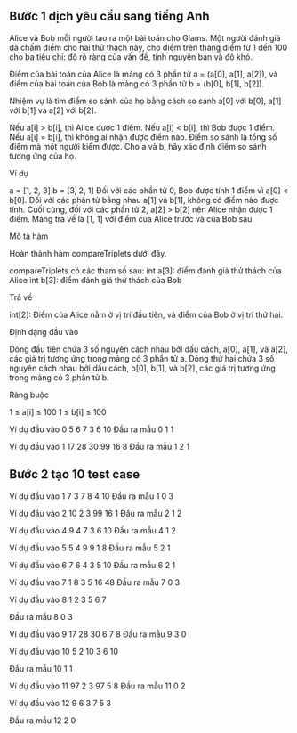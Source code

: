 ## Bước 1 dịch yêu cầu sang tiếng Anh
Alice và Bob mỗi người tạo ra một bài toán cho Glams. Một người đánh giá đã chấm điểm cho hai thử thách này, cho điểm trên thang điểm từ 1 đến 100 cho ba tiêu chí: độ rõ ràng của vấn đề, tính nguyên bản và độ khó.

Điểm của bài toán của Alice là mảng có 3 phần tử a = (a[0], a[1], a[2]), và điểm của bài toán của Bob là mảng có 3 phần tử b = (b[0], b[1], b[2]).

Nhiệm vụ là tìm điểm so sánh của họ bằng cách so sánh a[0] với b[0], a[1] với b[1] và a[2] với b[2].

Nếu a[i] > b[i], thì Alice được 1 điểm.
Nếu a[i] < b[i], thì Bob được 1 điểm.
Nếu a[i] = b[i], thì không ai nhận được điểm nào.
Điểm so sánh là tổng số điểm mà một người kiếm được.
Cho a và b, hãy xác định điểm so sánh tương ứng của họ.

Ví dụ

a = [1, 2, 3]
b = [3, 2, 1]
Đối với các phần tử 0, Bob được tính 1 điểm vì a[0] < b[0].
Đối với các phần tử bằng nhau a[1] và b[1], không có điểm nào được tính.
Cuối cùng, đối với các phần tử 2, a[2] > b[2] nên Alice nhận được 1 điểm.
Mảng trả về là [1, 1] với điểm của Alice trước và của Bob sau.

Mô tả hàm

Hoàn thành hàm compareTriplets dưới đây.

compareTriplets có các tham số sau:
int a[3]: điểm đánh giá thử thách của Alice
int b[3]: điểm đánh giá thử thách của Bob

Trả về

int[2]: Điểm của Alice nằm ở vị trí đầu tiên, và điểm của Bob ở vị trí thứ hai.

Định dạng đầu vào

Dòng đầu tiên chứa 3 số nguyên cách nhau bởi dấu cách, a[0], a[1], và a[2], các giá trị tương ứng trong mảng có 3 phần tử a.
Dòng thứ hai chứa 3 số nguyên cách nhau bởi dấu cách, b[0], b[1], và b[2], các giá trị tương ứng trong mảng có 3 phần tử b.

Ràng buộc

1 ≤ a[i] ≤ 100
1 ≤ b[i] ≤ 100

Ví dụ đầu vào 0
5 6 7
3 6 10
Đầu ra mẫu 0
1 1

Ví dụ đầu vào 1
17 28 30
99 16 8
Đầu ra mẫu 1
2 1

## Bước 2 tạo 10 test case
Ví dụ đầu vào 1
7 3 7
8 4 10
Đầu ra mẫu 1
0 3

Ví dụ đầu vào 2
10 2 3
99 16 1
Đầu ra mẫu 2
1 2

Ví dụ đầu vào 4
9 4 7
3 6 10
Đầu ra mẫu 4
1 2

Ví dụ đầu vào 5
5 4 9
9 1 8
Đầu ra mẫu 5
2 1

Ví dụ đầu vào 6
7 6 4
3 5 10
Đầu ra mẫu 6
2 1

Ví dụ đầu vào 7
1 8 3
5 16 48
Đầu ra mẫu 7
0 3

Ví dụ đầu vào 8
1 2 3
5 6 7

Đầu ra mẫu 8
0 3

Ví dụ đầu vào 9
17 28 30
6 7 8
Đầu ra mẫu 9
3 0

Ví dụ đầu vào 10
5 2 10
3 6 10

Đầu ra mẫu 10
1 1

Ví dụ đầu vào 11
97 2 3
97 5 8
Đầu ra mẫu 11
0 2

Ví dụ đầu vào 12
9 6 3
7 5 3

Đầu ra mẫu 12
2 0